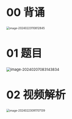 # 00 背诵

<img src="https://cvp.oss-cn-shanghai.aliyuncs.com/picgo/202402231108032.png" alt="image-20240223110812845" style="zoom:50%;" />



# 01 题目

<img src="https://cvp.oss-cn-shanghai.aliyuncs.com/picgo/202402070831887.png" alt="image-20240207083143834" style="zoom: 67%;" />



# 02 视频解析

<img src="https://cvp.oss-cn-shanghai.aliyuncs.com/picgo/202402230917444.png" alt="image-20240223091707139" style="zoom:50%;" />

